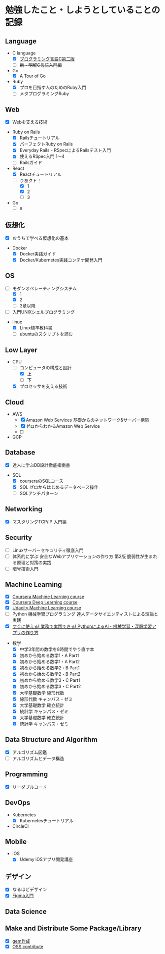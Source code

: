 # 勉強したこと・しようとしていることの記録
## Language
- C language
  - [x] [プログラミング言語C第二版](https://www.amazon.co.jp/%E3%83%97%E3%83%AD%E3%82%B0%E3%83%A9%E3%83%9F%E3%83%B3%E3%82%B0%E8%A8%80%E8%AA%9EC-%E7%AC%AC2%E7%89%88-ANSI%E8%A6%8F%E6%A0%BC%E6%BA%96%E6%8B%A0-B-W-%E3%82%AB%E3%83%BC%E3%83%8B%E3%83%8F%E3%83%B3-ebook/dp/B084SXSPDN/ref=sr_1_1?__mk_ja_JP=%E3%82%AB%E3%82%BF%E3%82%AB%E3%83%8A&dchild=1&keywords=%E3%83%97%E3%83%AD%E3%82%B0%E3%83%A9%E3%83%9F%E3%83%B3%E3%82%B0%E8%A8%80%E8%AA%9EC&qid=1612798520&sr=8-1)
  - [ ] ~~新・明解C言語入門編~~
- Go
  - [x] A Tour of Go  
- Ruby
  - [x] プロを目指す人のためのRuby入門
  - [ ] メタプログラミングRuby

## Web
- [x] Webを支える技術
- Ruby on Rails
  - [x] Railsチュートリアル
  - [x] パーフェクトRuby on Rails
  - [x] Everyday Rails - RSpecによるRailsテスト入門
  - [x] 使えるRSpec入門 1〜4
  - [ ] Railsガイド
- React
  - [x] Reactチュートリアル
  - [ ] りあクト！
    - [x] 1
    - [x] 2
    - [ ] 3
- Go
  - [ ] a

## 仮想化
- [x] おうちで学べる仮想化の基本
- Docker
  - [x] Docker実践ガイド
  - [x] Docker/Kubernetes実践コンテナ開発入門

## OS
- [ ] モダンオペレーティングシステム
  - [x] 1
  - [x] 2
  - [ ] 3章以降
- [ ] 入門UNIXシェルプログラミング
- linux
  - [x] Linux標準教科書 
  - [ ] ubuntuのスクリプトを読む

## Low Layer
- CPU
  - [ ] コンピュータの構成と設計
    - [x] 上
    - [ ] 下
  - [x] プロセッサを支える技術

## Cloud
- AWS
  - [x] Amazon Web Services 基礎からのネットワーク&サーバー構築
  - [x] ゼロからわかるAmazon Web Service
  - [ ] 
- GCP

## Database
- [x] 達人に学ぶDB設計徹底指南書
- SQL
  - [x] courseraのSQLコース
  - [x] SQL ゼロからはじめるデータベース操作
  - [ ] SQLアンチパターン

## Networking
- [x] マスタリングTCP/IP 入門編

## Security
- [ ] Linuxサーバーセキュリティ徹底入門
- [ ] 体系的に学ぶ 安全なWebアプリケーションの作り方 第2版 脆弱性が生まれる原理と対策の実践
- [ ] 暗号技術入門

## Machine Learning
- [x] [Coursera Machine Learning course](url)
- [x] [Coursera Deep Learning course](url)
- [x] [Udacity Machine Learning course](url)
- [ ] Python 機械学習プログラミング 達人データサイエンティストによる理論と実践
- [x] [すぐに使える! 業務で実践できる! PythonによるAI・機械学習・深層学習アプリの作り方](url)
- 数学
  - [x] 中学3年間の数学を8時間でやり直す本
  - [x] 初めから始める数学1・A Part1
  - [x] 初めから始める数学1・A Part2
  - [x] 初めから始める数学2・B Part1
  - [x] 初めから始める数学2・B Part2
  - [x] 初めから始める数学3・C Part1
  - [x] 初めから始める数学3・C Part2
  - [x] 大学基礎数学 線形代数 
  - [x] 線形代数 キャンパス・ゼミ
  - [x] 大学基礎数学 確立統計
  - [x] 統計学 キャンパス・ゼミ
  - [x] 大学基礎数学 確立統計
  - [x] 統計学 キャンパス・ゼミ

## Data Structure and Algorithm
- [x] アルゴリズム図鑑
- [ ] アルゴリズムとデータ構造

## Programming
- [x] リーダブルコード

## DevOps
- Kubernetes
  - [x] Kubernetesチュートリアル
- CircleCI
## Mobile
- iOS
  - [x] Udemy iOSアプリ開発講座

## デザイン
- [x] なるほどデザイン
- [x] [Figma入門](https://note.com/fjkn/m/m9829c621e025)

## Data Science

## Make and Distribute Some Package/Library
- [x] [gem作成](url)
- [x] [OSS contribute](url)
